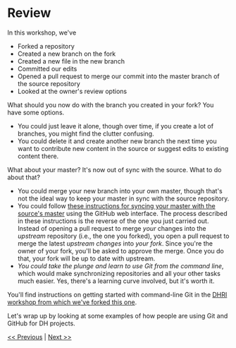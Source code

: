 # Review

In this workshop, we've

- Forked a repository
- Created a new branch on the fork
- Created a new file in the new branch 
- Committed our edits
- Opened a pull request to merge our commit into the master branch of the source repository
- Looked at the owner's review options

What should you now do with the branch you created in your fork? You have some options.

- You could just leave it alone, though over time, if you create a lot of branches, you might find the clutter confusing.
- You could delete it and create another new branch the next time you want to contribute new content in the source or suggest edits to existing content there.

What about your master? It's now out of sync with the source. What to do about that?

- You could merge your new branch into your own master, though that's not the ideal way to keep your master in sync with the source repository.
- You could follow [these instructions for syncing your master with the source's master](https://www.sitepoint.com/quick-tip-sync-your-fork-with-the-original-without-the-cli/) using the GitHub web interface. The process described in these instructions is the reverse of the one you just carried out. Instead of opening a pull request to merge *your* changes into the *upstream* repository (i.e., the one you forked), you open a pull request to merge the latest *upstream changes* into *your fork*. Since you're the owner of your fork, you'll be asked to approve the merge. Once you do that, your fork will be up to date with upstream.
- *You could take the plunge and learn to use Git from the command line*, which would make synchronizing repositories and all your other tasks much easier. Yes, there's a learning curve involved, but it's worth it.

You'll find instructions on getting started with command-line Git in the [DHRI workshop from which we've forked this one](https://github.com/DHRI-Curriculum/git).

Let's wrap up by looking at some examples of how people are using Git and GitHub for DH projects.

[<< Previous](reviewpull.md) | [Next >>](dhexamples.md)
